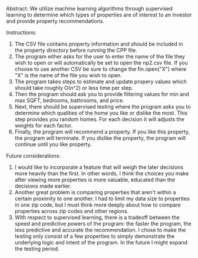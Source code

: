 Abstract:
We utilize machine learning algorithms through supervised learning to determine which types of properties are of interest to an investor
and provide property recommendations.

Instructions:
1. The CSV file contains property information and should be included in the property directory before running the CPP file.
2. The program either asks for the user to enter the name of the file they wish to open or will automatically be set to open
the np2.csv file.  If you choose to use another CSV be sure to change the fin.open("X") where "X" is the name of the file you
wish to open.
3. The program takes steps to estimate and update propery values which should take roughly O(n^2) or less time per step.
4. Then the program should ask you to provide filtering values for min and max SQFT, bedrooms, bathrooms, and price.
5. Next, there should be supervised testing where the program asks you to determine which qualities of the home you like or dislike
the most.  This step provides you random homes.  For each decision it will adjusts the weights for each factor. 
6. Finally, the program will recommend a property.  If you like this property, the program will terminate.  If you dislike the property,
the program will continue until you like property.

Future considerations:
1. I would like to incorporate a feature that will weigh the later decisions more heavily than the first.  In other words, I think the
choices you make after viewing more properties is more valuable, educated than the decisions made earlier.
2. Another great problem is comparing properties that aren't within a certain proximity to one another.  I had to limit my data size
to properties in one zip code, but I must think more deeply about how to compare properties across zip codes and other regions.
3. With respect to supervised learning, there is a tradeoff between the speed and predictive powers of the program: the faster the program,
the less predictive and accurate the recommendation.  I chose to make the testing only consist of a few properties to simply demonstrate
the underlying logic and intent of the program.  In the future I might expand the testing period.
